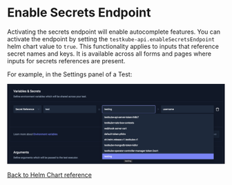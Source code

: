 # Enable Secrets Endpoint

Activating the secrets endpoint will enable autocomplete features. 
You can activate the endpoint by setting the `testkube-api.enableSecretsEndpoint` helm chart value to `true`.
This functionality applies to inputs that reference secret names and keys. It is available across all forms and pages where inputs for secrets references are present.

For example, in the Settings panel of a Test:

![Secrets Autocomplete](../img/secrets-autocomplete.png)

[Back to Helm Chart reference](./helm-chart.md)
